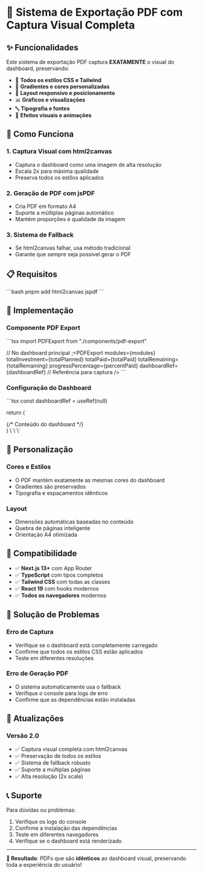# 🎯 Sistema de Exportação PDF com Captura Visual Completa

## ✨ Funcionalidades

Este sistema de exportação PDF captura **EXATAMENTE** o visual do dashboard, preservando:

- 🎨 **Todos os estilos CSS e Tailwind**
- 🌈 **Gradientes e cores personalizadas**
- 📱 **Layout responsivo e posicionamento**
- 📊 **Gráficos e visualizações**
- 🔤 **Tipografia e fontes**
- 💫 **Efeitos visuais e animações**

## 🚀 Como Funciona

### 1. **Captura Visual com html2canvas**

- Captura o dashboard como uma imagem de alta resolução
- Escala 2x para máxima qualidade
- Preserva todos os estilos aplicados

### 2. **Geração de PDF com jsPDF**

- Cria PDF em formato A4
- Suporte a múltiplas páginas automático
- Mantém proporções e qualidade da imagem

### 3. **Sistema de Fallback**

- Se html2canvas falhar, usa método tradicional
- Garante que sempre seja possível gerar o PDF

## 📋 Requisitos

\`\`\`bash pnpm add html2canvas jspdf \`\`\`

## 🔧 Implementação

### Componente PDF Export

\`\`\`tsx import PDFExport from "./components/pdf-export"

// No dashboard principal ;<PDFExport modules={modules} totalInvestment={totalPlanned}
totalPaid={totalPaid} totalRemaining={totalRemaining} progressPercentage={percentPaid}
dashboardRef={dashboardRef} // Referência para captura /> \`\`\`

### Configuração do Dashboard

\`\`\`tsx const dashboardRef = useRef<HTMLDivElement>(null)

return (

  <div ref={dashboardRef} className="dashboard-container">
    {/* Conteúdo do dashboard */}
  </div>
)
\`\`\`

## 🎨 Personalização

### Cores e Estilos

- O PDF mantém exatamente as mesmas cores do dashboard
- Gradientes são preservados
- Tipografia e espaçamentos idênticos

### Layout

- Dimensões automáticas baseadas no conteúdo
- Quebra de páginas inteligente
- Orientação A4 otimizada

## 📱 Compatibilidade

- ✅ **Next.js 13+** com App Router
- ✅ **TypeScript** com tipos completos
- ✅ **Tailwind CSS** com todas as classes
- ✅ **React 19** com hooks modernos
- ✅ **Todos os navegadores** modernos

## 🚨 Solução de Problemas

### Erro de Captura

- Verifique se o dashboard está completamente carregado
- Confirme que todos os estilos CSS estão aplicados
- Teste em diferentes resoluções

### Erro de Geração PDF

- O sistema automaticamente usa o fallback
- Verifique o console para logs de erro
- Confirme que as dependências estão instaladas

## 🔄 Atualizações

### Versão 2.0

- ✅ Captura visual completa com html2canvas
- ✅ Preservação de todos os estilos
- ✅ Sistema de fallback robusto
- ✅ Suporte a múltiplas páginas
- ✅ Alta resolução (2x scale)

## 📞 Suporte

Para dúvidas ou problemas:

1. Verifique os logs do console
2. Confirme a instalação das dependências
3. Teste em diferentes navegadores
4. Verifique se o dashboard está renderizado

---

**🎯 Resultado**: PDFs que são **idênticos** ao dashboard visual, preservando toda a experiência do
usuário!
